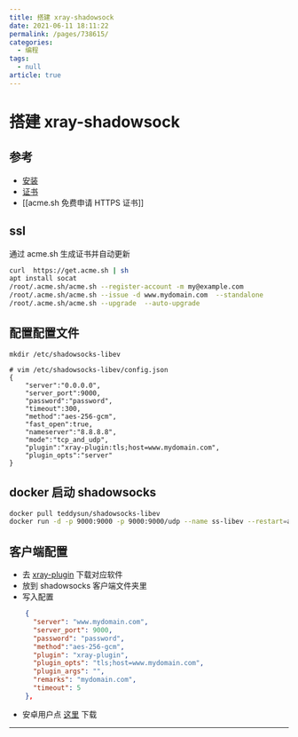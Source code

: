```yaml
---
title: 搭建 xray-shadowsock
date: 2021-06-11 18:11:22
permalink: /pages/738615/
categories: 
  - 编程
tags: 
  - null
article: true
---
```


# 搭建 xray-shadowsock

## 参考

- [安装](https://github.com/xinlc/scripts/blob/0f08db90c5cf39c033d5ff7b43a07d9adfa1646c/net/shadowsocks_install/docker/shadowsocks-libev/README.md)
- [证书](https://github.com/acmesh-official/acme.sh/wiki/%E8%AF%B4%E6%98%8E)
- [[acme.sh 免费申请 HTTPS 证书]]

## ssl

通过 acme.sh 生成证书并自动更新

```bash
curl  https://get.acme.sh | sh
apt install socat
/root/.acme.sh/acme.sh --register-account -m my@example.com
/root/.acme.sh/acme.sh --issue -d www.mydomain.com  --standalone
/root/.acme.sh/acme.sh --upgrade  --auto-upgrade
```

## 配置配置文件

`mkdir /etc/shadowsocks-libev`

```vim
# vim /etc/shadowsocks-libev/config.json
{
    "server":"0.0.0.0",
    "server_port":9000,
    "password":"password",
    "timeout":300,
    "method":"aes-256-gcm",
    "fast_open":true,
    "nameserver":"8.8.8.8",
    "mode":"tcp_and_udp",
    "plugin":"xray-plugin:tls;host=www.mydomain.com",
    "plugin_opts":"server"
}
```

## docker 启动 shadowsocks

```bash
docker pull teddysun/shadowsocks-libev
docker run -d -p 9000:9000 -p 9000:9000/udp --name ss-libev --restart=always -v /etc/shadowsocks-libev:/etc/shadowsocks-libev -v /root/.acme.sh:/root/.acme.sh teddysun/shadowsocks-libev
```

## 客户端配置

- 去 [xray-plugin](https://github.com/teddysun/xray-plugin/releases/tag/v1.4.2) 下载对应软件
- 放到 shadowsocks 客户端文件夹里
- 写入配置

```json
    {
      "server": "www.mydomain.com",
      "server_port": 9000,
      "password": "password",
      "method":"aes-256-gcm",
      "plugin": "xray-plugin",
      "plugin_opts": "tls;host=www.mydomain.com",
      "plugin_args": "",
      "remarks": "mydomain.com",
      "timeout": 5
    },
```

- 安卓用户点 [这里](https://github.com/teddysun/xray-plugin-android/releases) 下载

---

